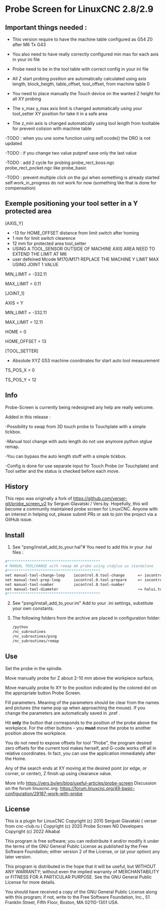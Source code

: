 # Probe Screen for LinuxCNC 2.8/2.9

## Important things needed :

- This version require to have the machine table configured as G54 Z0 after M6 Tx G43 

- You also need to have really correctly configured min max for each axis in your ini file

- Probe need to be in the tool table with correct config in your ini file

- All Z start probing position are automatically calculated using axis length, block_heigth, table_offset, tool_offset, from machine table 0

- You need to place manually the Touch device on the wanted Z height for all XY probing

- The x_max y_max axis limit is changed automatically using your tool_setter XY position for take it in a safe area

- The z_min axis is changed automatically using tool length from tooltable for prevent colision with machine table


-TODO : when you une some function using self.ocode() the DRO is not updated

-TODO : if you change two value putpref save only the last value

-TODO : add 2 cycle for probing probe_rect_boss.ngc probe_rect_pocket.ngc like probe_basic

-TODO : prevent multiple click on the gui when something is already started self.work_in_progress do not work for now (something like that is done for compensation)


## Exemple positioning your tool setter in a Y protected area

[AXIS_Y]
- -13 for HOME_OFFSET distance from limit switch after homing
- 1 mm for limit switch clearence
- 12 mm for protected area tool_setter
- USING A TOOL_SENSOR OUTSIDE OF MACHINE AXIS AREA NEED TO EXTEND THE LIMIT AT M6
- user defeined Mcode M170/M171 REPLACE THE MACHINE Y LIMIT MAX  USING JOINT 1 VALUE

MIN_LIMIT = -332.11

MAX_LIMIT = 0.11



[JOINT_1]

AXIS = Y

MIN_LIMIT = -332.11

MAX_LIMIT = 12.11

HOME = 0

HOME_OFFSET = 13



[TOOL_SETTER]
- Absolute XYZ G53 machine coordinates for start auto tool measurement

TS_POS_X = 0

TS_POS_Y = 12



## Info

Probe-Screen is currently being redesigned any help are really welcome.

Added in this release :

-Possibility to swap from 3D touch probe to Touchplate with a simple tickbox.

-Manual tool change with auto length do not use anymore python stglue remap.

-You can bypass the auto length stuff with a simple tickbox.

-Config is done for use separate input for Touch Probe (or Touchplate) and Tool setter and the status is checked before each move.


## History

This repo was originally a fork of <https://github.com/verser-git/probe_screen_v2> by Serguei Glavatski / Vers.by. Hopefully, this will become a community maintained probe screen for LinuxCNC. Anyone with an interest in helping out, please submit PRs or ask to join the project via a GitHub issue.

## Install

1. See "psng/install_add_to_your.hal"# 
    You need to add this in your .hal files :

```sh
#******************************************
# MANUAL TOOLCHANGE with remap m6 probe using stdglue as standalone
#******************************************
net manual-tool-change-loop    iocontrol.0.tool-change      => iocontrol.0.tool-changed
net manual-tool-prep-loop      iocontrol.0.tool-prepare     => iocontrol.0.tool-prepared
net manual-tool-number         iocontrol.0.tool-number
net manual-tool-diameter                                    <= halui.tool.diameter
#******************************************
```

2. See "psng/install_add_to_your.ini" Add to your .ini settings, substitute your own constants.

3. The following folders from the archive are placed in configuration folder:

   ```sh
   /python
   /nc_subroutines
   /nc_subroutines/psng
   /nc_subroutines/remap
   ```

## Use

Set the probe in the spindle.

Move manually probe for Z about 2-10 mm above the workpiece surface,

Move manually probe fo XY to the position indicated by the colored dot on the appropriate button Probe Screen.

Fill parameters. Meaning of the parameters should be clear from the names and pictures (the name pop up when approaching the mouse). If you change the parameters are automatically saved in .pref .

Hit **only** the button that corresponds to the position of the probe above the workpiece. For the other buttons - you **must** move the probe to another position above the workpiece.

You do not need to expose offsets for tool "Probe", the program desired zero offsets for the current tool makes herself, and G-code works off all in relative coordinates.
In fact, you can use the application immediately after the Home.

Any of the search ends at XY moving at the desired point (or edge, or corner, or center), Z finish up using clearance value.

More info <https://vers.by/en/blog/useful-articles/probe-screen>
Discussion on the forum linuxcnc.org: <https://forum.linuxcnc.org/49-basic-configuration/29187-work-with-probe>

## License

   This is a plugin for LinuxCNC
   Copyright (c) 2015 Serguei Glavatski ( verser  from cnc-club.ru )
   Copyright (c) 2020 Probe Screen NG Developers
   Copyright (c) 2022 Alkabal

   This program is free software; you can redistribute it and/or modify
   it under the terms of the GNU General Public License as published by
   the Free Software Foundation; either version 2 of the License, or
   (at your option) any later version.

   This program is distributed in the hope that it will be useful,
   but WITHOUT ANY WARRANTY; without even the implied warranty of
   MERCHANTABILITY or FITNESS FOR A PARTICULAR PURPOSE.  See the
   GNU General Public License for more details.

   You should have received a copy of the GNU General Public License
   along with this program; if not, write to the Free Software
   Foundation, Inc., 51 Franklin Street, Fifth Floor, Boston, MA 02110-1301 USA.
